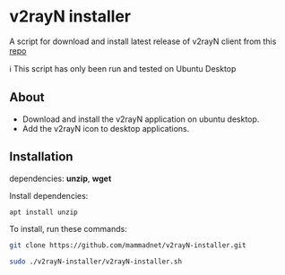 # v2rayN installer

A script for download and install latest release of v2rayN client from this [repo](https://github.com/2dust/v2rayN)

ℹ️ This script has only been run and tested on Ubuntu Desktop


## About

- Download and install the v2rayN application on ubuntu desktop.
- Add the v2rayN icon to desktop applications.



## Installation


dependencies: **unzip**, **wget**

Install dependencies:

```sh
apt install unzip
```

To install, run these commands:

```sh
git clone https://github.com/mammadnet/v2rayN-installer.git

sudo ./v2rayN-installer/v2rayN-installer.sh
```

